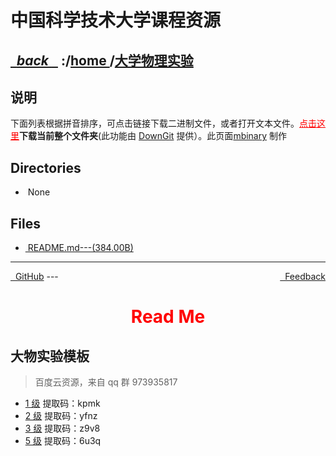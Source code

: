 
<!--
<head>
    <meta http-equiv="content-type" content="text/html; charset=utf-8">
    <title> 中国科学技术大学课程资源</title>
</head>
-->
# 中国科学技术大学课程资源

<div>
  <h2>
    <a href="../index.html">&nbsp;&nbsp;<i class="fa fa-level-up">back </i>&nbsp;&nbsp;</a>
    :/<a href="../index.html">home <i class="fa fa-home"></i></a>/<a href="index.html">大学物理实验</a>
  </h2>
</div>

## 说明
下面列表根据拼音排序，可点击链接下载二进制文件，或者打开文本文件。<a href="http://downgit.zhoudaxiaa.com/#/home?url=https://github.com/USTC-Resource/USTC-Course/tree/master/大学物理实验" style="color:red" target="_black">点击这里</a>**下载当前整个文件夹**(此功能由 [DownGit](http://downgit.zhoudaxiaa.com) 提供）。此页面[mbinary](https://mbinary.xyz) 制作

## Directories
<ul><li><i class="fa fa-meh-o"></i>&nbsp;None</li></ul>

## Files
<ul><li><a href="https://raw.githubusercontent.com/USTC-Resource/USTC-Course/master/大学物理实验/README.md"><i class="fa fa-pencil-square-o"></i>&nbsp;README.md---(384.00B)</a></li></ul>

---
<div style="text-decration:underline;display:inline">
  <a href="https://github.com/USTC-Resource/USTC-Course.git" target="_blank" rel="external"><i class="fa fa-github"></i>&nbsp; GitHub</a>
  <a href="mailto:&#122;huheqin1@gmail?subject=反馈与建议" style="float:right" target="_blank" rel="external"><i class="fa fa-envelope"></i>&nbsp; Feedback</a>
</div>
---

<h1 style="color:red;text-align:center;">Read Me</h1>

<h2 id="_1">大物实验模板</h2>
<blockquote>
<p>百度云资源，来自 qq 群 973935817</p>
</blockquote>
<ul>
<li><a href="https://pan.baidu.com/s/1oRoANGJAR1VdEPBmArmX0w">1 级</a> 提取码：kpmk</li>
<li><a href="https://pan.baidu.com/s/1QZ3wyN-fC1Hr0cdGZx672A">2 级</a> 提取码：yfnz</li>
<li><a href="https://pan.baidu.com/s/1J39pLvg_r4FTsg0tgmCO4A">3 级</a> 提取码：z9v8</li>
<li><a href="https://pan.baidu.com/s/1ECwc9jSy_kODFslJaTcC-Q">5 级</a> 提取码：6u3q</li>
</ul>
